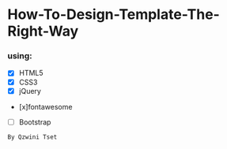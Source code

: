 # How-To-Design-Template-The-Right-Way

### using:
- [x] HTML5
- [x] CSS3
- [x] jQuery
- [x]fontawesome
- [ ] Bootstrap

``` By Qzwini Tset ```



